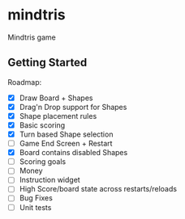 # mindtris

Mindtris game

## Getting Started

Roadmap:

- [X] Draw Board + Shapes
- [X] Drag'n Drop support for Shapes
- [X] Shape placement rules
- [X] Basic scoring
- [X] Turn based Shape selection 
- [ ] Game End Screen + Restart 
- [X] Board contains disabled Shapes
- [ ] Scoring goals
- [ ] Money
- [ ] Instruction widget
- [ ] High Score/board state across restarts/reloads
- [ ] Bug Fixes
- [ ] Unit tests